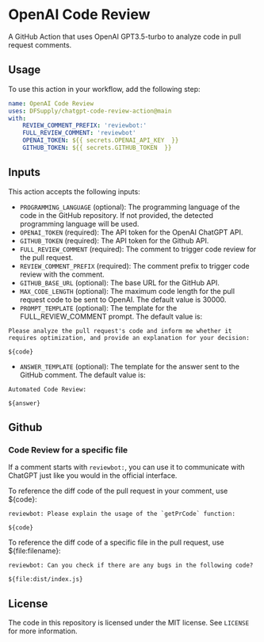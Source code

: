 # OpenAI Code Review

A GitHub Action that uses OpenAI GPT3.5-turbo to analyze code in pull request comments.

## Usage

To use this action in your workflow, add the following step:

```yaml
name: OpenAI Code Review
uses: DFSupply/chatgpt-code-review-action@main
with:
    REVIEW_COMMENT_PREFIX: 'reviewbot:'
    FULL_REVIEW_COMMENT: 'reviewbot'
    OPENAI_TOKEN: ${{ secrets.OPENAI_API_KEY  }}
    GITHUB_TOKEN: ${{ secrets.GITHUB_TOKEN  }}
```

## Inputs

This action accepts the following inputs:

- `PROGRAMMING_LANGUAGE` (optional): The programming language of the code in the GitHub repository. If not provided, the detected programming language will be used.
- `OPENAI_TOKEN` (required): The API token for the OpenAI ChatGPT API.
- `GITHUB_TOKEN` (required): The API token for the Github API.
- `FULL_REVIEW_COMMENT` (required): The comment to trigger code review for the pull request.
- `REVIEW_COMMENT_PREFIX` (required): The comment prefix to trigger code review with the comment.
- `GITHUB_BASE_URL` (optional): The base URL for the GitHub API.
- `MAX_CODE_LENGTH` (optional): The maximum code length for the pull request code to be sent to OpenAI. The default value is 30000.
- `PROMPT_TEMPLATE` (optional): The template for the FULL_REVIEW_COMMENT prompt. The default value is:
```
Please analyze the pull request's code and inform me whether it requires optimization, and provide an explanation for your decision:

${code}
```
- `ANSWER_TEMPLATE` (optional): The template for the answer sent to the GitHub comment. The default value is:
```
Automated Code Review:

${answer}
```

## Github

### Code Review for a specific file

If a comment starts with `reviewbot:`, you can use it to communicate with ChatGPT just like you would in the official interface.

To reference the diff code of the pull request in your comment, use ${code}:

```
reviewbot: Please explain the usage of the `getPrCode` function:

${code}
```

To reference the diff code of a specific file in the pull request, use ${file:filename}:

```
reviewbot: Can you check if there are any bugs in the following code?

${file:dist/index.js}
```

## License

The code in this repository is licensed under the MIT license. See `LICENSE` for more information.
